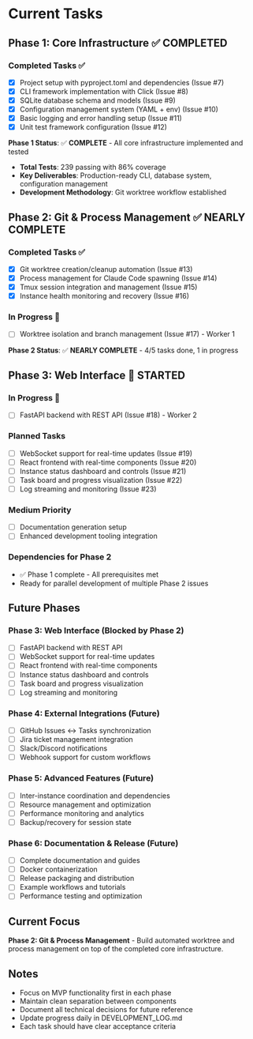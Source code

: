 # Current Tasks

## Phase 1: Core Infrastructure ✅ COMPLETED

### Completed Tasks ✅
- [x] Project setup with pyproject.toml and dependencies (Issue #7)
- [x] CLI framework implementation with Click (Issue #8)
- [x] SQLite database schema and models (Issue #9)
- [x] Configuration management system (YAML + env) (Issue #10)
- [x] Basic logging and error handling setup (Issue #11)
- [x] Unit test framework configuration (Issue #12)

**Phase 1 Status**: ✅ **COMPLETE** - All core infrastructure implemented and tested
- **Total Tests**: 239 passing with 86% coverage
- **Key Deliverables**: Production-ready CLI, database system, configuration management
- **Development Methodology**: Git worktree workflow established

## Phase 2: Git & Process Management ✅ NEARLY COMPLETE

### Completed Tasks ✅
- [x] Git worktree creation/cleanup automation (Issue #13)
- [x] Process management for Claude Code spawning (Issue #14)
- [x] Tmux session integration and management (Issue #15)
- [x] Instance health monitoring and recovery (Issue #16)

### In Progress 🚧
- [ ] Worktree isolation and branch management (Issue #17) - Worker 1

**Phase 2 Status**: ✅ **NEARLY COMPLETE** - 4/5 tasks done, 1 in progress

## Phase 3: Web Interface 🚧 STARTED

### In Progress 🚧
- [ ] FastAPI backend with REST API (Issue #18) - Worker 2

### Planned Tasks
- [ ] WebSocket support for real-time updates (Issue #19)
- [ ] React frontend with real-time components (Issue #20)
- [ ] Instance status dashboard and controls (Issue #21)
- [ ] Task board and progress visualization (Issue #22)
- [ ] Log streaming and monitoring (Issue #23)

### Medium Priority
- [ ] Documentation generation setup
- [ ] Enhanced development tooling integration

### Dependencies for Phase 2
- ✅ Phase 1 complete - All prerequisites met
- Ready for parallel development of multiple Phase 2 issues

## Future Phases

### Phase 3: Web Interface (Blocked by Phase 2)
- [ ] FastAPI backend with REST API
- [ ] WebSocket support for real-time updates
- [ ] React frontend with real-time components
- [ ] Instance status dashboard and controls
- [ ] Task board and progress visualization
- [ ] Log streaming and monitoring

### Phase 4: External Integrations (Future)
- [ ] GitHub Issues ↔ Tasks synchronization
- [ ] Jira ticket management integration
- [ ] Slack/Discord notifications
- [ ] Webhook support for custom workflows

### Phase 5: Advanced Features (Future)
- [ ] Inter-instance coordination and dependencies
- [ ] Resource management and optimization
- [ ] Performance monitoring and analytics
- [ ] Backup/recovery for session state

### Phase 6: Documentation & Release (Future)
- [ ] Complete documentation and guides
- [ ] Docker containerization
- [ ] Release packaging and distribution
- [ ] Example workflows and tutorials
- [ ] Performance testing and optimization

## Current Focus
**Phase 2: Git & Process Management** - Build automated worktree and process management on top of the completed core infrastructure.

## Notes
- Focus on MVP functionality first in each phase
- Maintain clean separation between components
- Document all technical decisions for future reference
- Update progress daily in DEVELOPMENT_LOG.md
- Each task should have clear acceptance criteria
